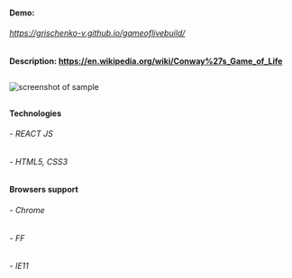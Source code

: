 #### Demo:
###### https://grischenko-v.github.io/gameoflivebuild/
##
#### Description: https://en.wikipedia.org/wiki/Conway%27s_Game_of_Life
##
![screenshot of sample](https://grischenko-v.github.io/gameoflivebuild/img/screen.png)
##
#### Technologies
###### - REACT JS
###### - HTML5, CSS3
##
#### Browsers support
###### - Chrome
###### - FF
###### - IE11